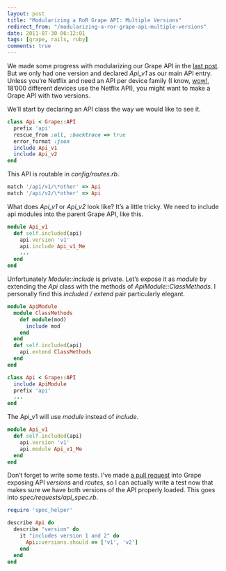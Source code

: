 ```yaml
---
layout: post
title: "Modularizing a RoR Grape API: Multiple Versions"
redirect_from: "/modularizing-a-ror-grape-api-multiple-versions"
date: 2011-07-30 06:12:01
tags: [grape, rails, ruby]
comments: true
---
```

We made some progress with modularizing our Grape API in the [last post](/modularizing-a-ror-grape-api). But we only had one version and declared _Api_v1_ as our main API entry. Unless you’re Netflix and need an API per device family (I know, [wow!](http://blog.programmableweb.com/2011/07/28/redesigning-the-netflix-api-no-versions-many-endpoints/), 18’000 different devices use the Netflix API), you might want to make a Grape API with two versions.

We’ll start by declaring an API class the way we would like to see it.

```ruby
class Api < Grape::API
  prefix 'api'
  rescue_from :all, :backtrace => true
  error_format :json
  include Api_v1
  include Api_v2
end
```

This API is routable in _config/routes.rb_.

```ruby
match '/api/v1/\*other' => Api
match '/api/v2/\*other' => Api
```

What does _Api_v1_ or _Api_v2_ look like? It’s  a little tricky. We need to include api modules into the parent Grape API, like this.

```ruby
module Api_v1
  def self.included(api)
    api.version 'v1'
    api.include Api_v1_Me
    ...
  end
end
```

Unfortunately _Module::include_ is private. Let’s expose it as _module_ by extending the _Api_ class with the methods of _ApiModule::ClassMethods_. I personally find this _included / extend_ pair particularly elegant.

```ruby
module ApiModule
  module ClassMethods
    def module(mod)
      include mod
    end
  end
  def self.included(api)
    api.extend ClassMethods
  end
end

class Api < Grape::API
  include ApiModule
  prefix 'api'
  ...
end
```

The Api_v1 will use _module_ instead of _include_.

```ruby
module Api_v1
  def self.included(api)
    api.version 'v1'
    api.module Api_v1_Me
  end
end
```

Don’t forget to write some tests. I’ve made [a pull request](https://github.com/intridea/grape/pull/48) into Grape exposing API _versions_ and _routes_, so I can actually write a test now that makes sure we have both versions of the API properly loaded. This goes into _spec/requests/api_spec.rb_.

```ruby
require 'spec_helper'

describe Api do
  describe "version" do
    it "includes version 1 and 2" do
      Api::versions.should == ['v1', 'v2']
    end
  end
end
```
